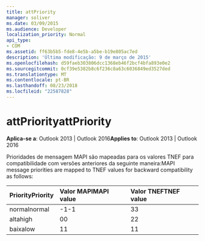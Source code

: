 ```yaml
---
title: attPriority
manager: soliver
ms.date: 03/09/2015
ms.audience: Developer
localization_priority: Normal
api_type:
- COM
ms.assetid: ff63b5b5-fde8-4e5b-a5be-b19e805ac7ed
description: 'Última modificação: 9 de março de 2015'
ms.openlocfilehash: d59faeb303806dcc1368eb46f2bcf4bfa893e0e2
ms.sourcegitcommit: 0cf39e5382b8c6f236c8a63c6036849ed3527ded
ms.translationtype: MT
ms.contentlocale: pt-BR
ms.lasthandoff: 08/23/2018
ms.locfileid: "22587828"
---
```

# <a name="attpriority"></a><span data-ttu-id="fad3c-103">attPriority</span><span class="sxs-lookup"><span data-stu-id="fad3c-103">attPriority</span></span>

  
  
<span data-ttu-id="fad3c-104">**Aplica-se a**: Outlook 2013 | Outlook 2016</span><span class="sxs-lookup"><span data-stu-id="fad3c-104">**Applies to**: Outlook 2013 | Outlook 2016</span></span> 
  
<span data-ttu-id="fad3c-105">Prioridades de mensagem MAPI são mapeadas para os valores TNEF para compatibilidade com versões anteriores da seguinte maneira:</span><span class="sxs-lookup"><span data-stu-id="fad3c-105">MAPI message priorities are mapped to TNEF values for backward compatibility as follows:</span></span>
  
|<span data-ttu-id="fad3c-106">**Priority**</span><span class="sxs-lookup"><span data-stu-id="fad3c-106">**Priority**</span></span>|<span data-ttu-id="fad3c-107">**Valor MAPI**</span><span class="sxs-lookup"><span data-stu-id="fad3c-107">**MAPI value**</span></span>|<span data-ttu-id="fad3c-108">**Valor TNEF**</span><span class="sxs-lookup"><span data-stu-id="fad3c-108">**TNEF value**</span></span>|
|:-----|:-----|:-----|
|<span data-ttu-id="fad3c-109">normal</span><span class="sxs-lookup"><span data-stu-id="fad3c-109">normal</span></span>  <br/> |<span data-ttu-id="fad3c-110">-1</span><span class="sxs-lookup"><span data-stu-id="fad3c-110">-1</span></span>  <br/> |<span data-ttu-id="fad3c-111">3</span><span class="sxs-lookup"><span data-stu-id="fad3c-111">3</span></span>  <br/> |
|<span data-ttu-id="fad3c-112">alta</span><span class="sxs-lookup"><span data-stu-id="fad3c-112">high</span></span>  <br/> |<span data-ttu-id="fad3c-113">0</span><span class="sxs-lookup"><span data-stu-id="fad3c-113">0</span></span>  <br/> |<span data-ttu-id="fad3c-114">2</span><span class="sxs-lookup"><span data-stu-id="fad3c-114">2</span></span>  <br/> |
|<span data-ttu-id="fad3c-115">baixa</span><span class="sxs-lookup"><span data-stu-id="fad3c-115">low</span></span>  <br/> |<span data-ttu-id="fad3c-116">1</span><span class="sxs-lookup"><span data-stu-id="fad3c-116">1</span></span>  <br/> |<span data-ttu-id="fad3c-117">1</span><span class="sxs-lookup"><span data-stu-id="fad3c-117">1</span></span>  <br/> |
   

